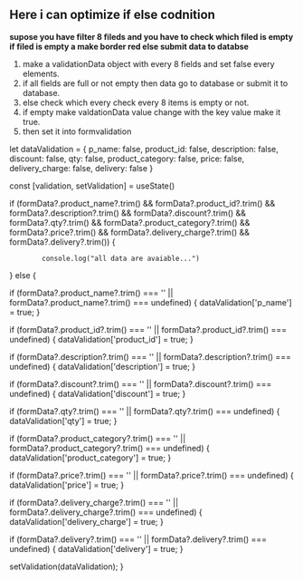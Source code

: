 ## Here i can optimize if else codnition 

**supose you have filter 8 fileds and you have to check which filed is empty if filed is empty a make border red else submit data to databse**

1. make a validationData object with every 8 fields and set false every elements. 
2. if all fields are full or not empty then data go to database or submit it to database.
3. else check which every check every 8 items is empty or not.
4. if empty make valdationData value change with the key value make it true.
5. then set it into formvalidation 


 let dataValidation = {
        p_name: false,
        product_id: false,
        description: false,
        discount: false,
        qty: false,
        product_category: false,
        price: false,
        delivery_charge: false,
        delivery: false
    }


const [validation, setValidation] = useState()




if (formData?.product_name?.trim() && formData?.product_id?.trim() && formData?.description?.trim() && formData?.discount?.trim()
            && formData?.qty?.trim() && formData?.product_category?.trim() && formData?.price?.trim()
            && formData?.delivery_charge?.trim() && formData?.delivery?.trim()) {

            console.log("all data are avaiable...")

} else {

 if (formData?.product_name?.trim() === '' || formData?.product_name?.trim() === undefined) {
                dataValidation['p_name'] = true;
}

 if (formData?.product_id?.trim() === '' || formData?.product_id?.trim() === undefined) {
                dataValidation['product_id'] = true;
 }

 if (formData?.description?.trim() === '' || formData?.description?.trim() === undefined) {
                dataValidation['description'] = true;
 }

if (formData?.discount?.trim() === '' || formData?.discount?.trim() === undefined) {
                dataValidation['discount'] = true;
 }

if (formData?.qty?.trim() === '' || formData?.qty?.trim() === undefined) {
                dataValidation['qty'] = true;
 }

if (formData?.product_category?.trim() === '' || formData?.product_category?.trim() === undefined) {
                dataValidation['product_category'] = true;
 }

if (formData?.price?.trim() === '' || formData?.price?.trim() === undefined) {
                dataValidation['price'] = true;
}

if (formData?.delivery_charge?.trim() === '' || formData?.delivery_charge?.trim() === undefined) {
                dataValidation['delivery_charge'] = true;
}

if (formData?.delivery?.trim() === '' || formData?.delivery?.trim() === undefined) {
                dataValidation['delivery'] = true;
}

setValidation(dataValidation);
}